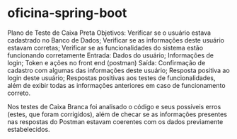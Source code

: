 # oficina-spring-boot
Plano de Teste de Caixa Preta
Objetivos: Verificar se o usuário estava cadastrado no Banco de Dados; Verificar se as informações deste usuário estavam corretas; Verificar se as funcionalidades do sistema estão funcionando corretamente
Entrada: Dados do usuário; Informações de login; Token e ações no front end (postman)
Saída: Confirmação de cadastro com algumas das informações deste usuário; Resposta positiva ao login deste usuário; Respostas positivas aos testes de funcionalidades, além de exibir todas as informações anteriores em caso de funcionamento correto.


Nos testes de Caixa Branca foi analisado o código e seus possíveis erros (estes, que foram corrigidos), além de checar se as informações presentes nas respostas do Postman estavam coerentes com os dados previamente estabelecidos.
